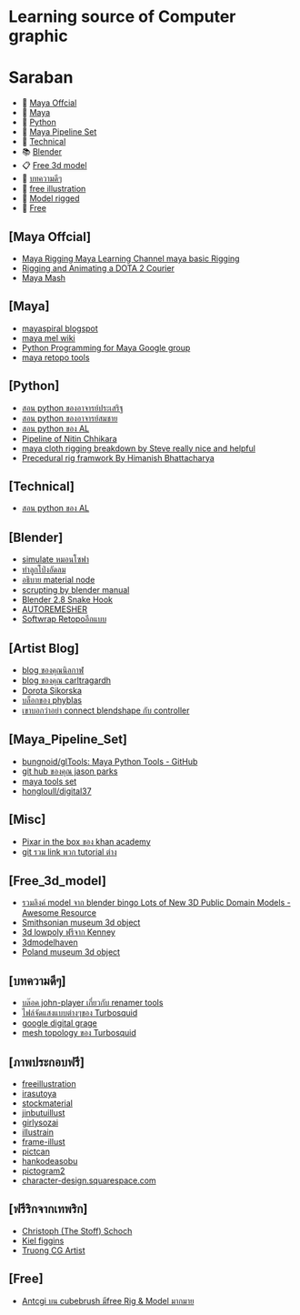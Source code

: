 # Learning source of Computer graphic

# Saraban


* :movie_camera: [Maya Offcial](#Maya_Offcial)
* :movie_camera: [Maya](#Maya)
* :movie_camera: [Python](#Python)
* :movie_camera: [Maya Pipeline Set](#Maya_Pipeline_Set)
* :green_book: [Technical](#Technical)
* :books: [Blender](#Blender)
* :clipboard: [Free 3d model](#Free_3d_model)
* :blue_book: [บทความดีๆ](#บทความดีๆ)
* :book: [free illustration](#ภาพประกอบฟรี)
* :file_folder: [Model rigged](#ริกจากเทพริก)
* :file_folder: [Free](#Free)


## [Maya Offcial] 
* [Maya Rigging Maya Learning Channel maya basic Rigging](https://www.youtube.com/watch?v=c538zkwxgTQ&list=PL8hZ6hQCGHMXKqaX9Og4Ow52jsU_Y5veH)
* [Rigging and Animating a DOTA 2 Courier](https://www.youtube.com/watch?v=mPFasKnbSFc&list=PLTjhBiJe1i2GlZ96fHMj7aQO_YlsZFBBW&index=1)
* [Maya Mash](https://www.youtube.com/watch?v=7GQK29ctz0A&list=PL8hZ6hQCGHMUn5NdkAQpWBG7xxGFP480q)


## [Maya]
* [mayaspiral blogspot](http://mayaspiral.blogspot.com/2013/04/python-renamer-is-piece-of-cake.html)
* [maya mel wiki](http://mayamel.tiddlyspot.com/)
* [Python Programming for Maya Google group](https://groups.google.com/forum/#!forum/python_inside_maya)
* [maya retopo tools](https://www.playcreative.io/blog/auto-retopology-comes-to-maya)

## [Python]
* [สอน python ของอาจารย์ประเสริฐ](https://www.youtube.com/watch?v=qUlI5vX6aNo&list=PLoTScYm9O0GHJQXNPKP34Cu7unIxa17B9)
* [สอน python ของอาจารย์สมชาย](https://www.youtube.com/watch?v=qUlI5vX6aNo&list=PLoTScYm9O0GHJQXNPKP34Cu7unIxa17B9)
* [สอน python ของ AL](https://automatetheboringstuff.com/)
* [Pipeline of Nitin Chhikara](http://www.nitinsingh.net/pipeline)
* [maya cloth rigging breakdown by Steve really nice and helpful](https://www.youtube.com/watch?v=rPK9wEZ76WI)
* [Precedural rig framwork By Himanish Bhattacharya](http://animformed.github.io/constraining-transforms-to-a-shape-in-maya/)
## [Technical]
* [สอน python ของ AL](https://www.youtube.com/watch?v=qUlI5vX6aNo&list=PLoTScYm9O0GHJQXNPKP34Cu7unIxa17B9)


## [Blender]
* [simulate หมอนโซฟา](https://www.youtube.com/watch?v=V1HxV1aEBik&feature=youtu.be&fbclid=IwAR2O50I_D0aD4ksXZgwh1m0tkYM1X2azYHYR7ns_2I4EQWVnryy0QRIdhg4)
* [ทำลูกโป่งอัดลม](https://www.youtube.com/watch?v=QxQ1GIGwslk)
* [อธิบาย material node ](https://www.youtube.com/watch?v=cQ0qtcSymDI)
* [scrupting by blender manual ](https://docs.blender.org/manual/en/latest/sculpt_paint/sculpting/tools.html)
* [Blender 2.8 Snake Hook](https://www.youtube.com/watch?v=sxpCN84kpPw)
* [AUTOREMESHER](https://github.com/huxingyi/autoremesher)
* [Softwrap Retopoอีกแบบ](https://jeacom25b.github.io/Softwrap-Manual/tutorials/?fbclid=IwAR1EdbYb1gaXC3w-eb1Ynn63nsmWZObjLhiElIRRcHTWW9aWKinbi9xs7s4)


## [Artist Blog]
* [blog ของคุณนิลกาฬ](https://ninlagarn.wordpress.com/2016/01/05/basic-qt-ui-for-maya-with-pysidepyqt/)
* [blog ของคุณ carltragardh](https://www.carltragardh.se/?page_id=529)
* [Dorota Sikorska](http://www.fairydora.com/ds_resources.html)
* [บล็อกของ phyblas](https://phyblas.hinaboshi.com/maso14)
* [เขาบอกว่าอย่า connect blendshape กับ controller](https://rigmarolestudio.com/blendshape_hooks/)


## [Maya_Pipeline_Set]
* [bungnoid/glTools: Maya Python Tools - GitHub](https://github.com/bungnoid/glTools)
* [git hub ของคุณ jason parks](https://github.com/CountZer0/PipelineConstructionSet)
* [maya tools set](https://github.com/zethwillie/python_wip)
* [hongloull/digital37](https://github.com/hongloull/digital37)


## [Misc]
* [Pixar in the box ของ khan academy](https://www.khanacademy.org/partner-content/pixar)
* [git รวม link พวก tutorial ต่าง](https://github.com/adminho/learning-it#%E0%B8%AB%E0%B8%99%E0%B8%B1%E0%B8%87%E0%B8%AA%E0%B8%B7%E0%B8%AD-ebooks-%E0%B8%9F%E0%B8%A3%E0%B8%B5-%E0%B8%A0%E0%B8%B2%E0%B8%A9%E0%B8%B2%E0%B9%84%E0%B8%97%E0%B8%A2)


## [Free_3d_model]
* [รวมลิงค์ model จาก blender bingo Lots of New 3D Public Domain Models - Awesome Resource](https://www.youtube.com/watch?v=83S2JndOR_c)
* [Smithsonian museum 3d object](https://3d.si.edu/cc0)
* [3d lowpoly ฟรีจาก Kenney](https://kenney.nl/assets/page:4?fbclid=IwAR0Ze4S8l-VWkEeqZ9sOK8_jxMTv25dIShjr8H-j1njtelESK_T0A7z2NOY)
* [3dmodelhaven](https://3dmodelhaven.com/models/?c=outdoor%20industrial)
* [Poland museum 3d object](https://sketchfab.com/WirtualneMuzeaMalopolski/models)


## [บทความดีๆ]
* [บล๊อค john-player เกี่ยวกับ renamer tools](http://www.john-player.com/maya/rename-rename-an-object/)
* [ไฟล์จัดแสงแบบต่างๆของ Turbosquid](https://www.turbosquid.com/3d-modeling/turbosquid/product-page/turbosquid-studio-scenes/?fbclid=IwAR3Lq573pXFd2uTDCTko_u8S2idVoEnOXW-cRt8aQtSdvoIPJxXTlnxVgYo)
* [google digital grage](https://learndigital.withgoogle.com/digitalgarage/courses?fbclid=IwAR0FAmeXO-g4mrS467eZHS6WMSNcuBQKuSnP6I_dVG4skxEfMmW-fOj2Z2U)
* [mesh topology ของ Turbosquid](https://www.turbosquid.com/3d-modeling/training/modeling/poles/?fbclid=IwAR317Jllg7AC83BndHN12gXNF0QEZXg_StQ-WpnOKP3b3PjYopUESl_hF-w)
## [ภาพประกอบฟรี]
* [freeillustration](http://freeillustration.net/)
* [irasutoya](https://www.irasutoya.com/)
* [stockmaterial](https://stockmaterial.net/)
* [jinbutuillust](http://jinbutuillust.businesscatalyst.com/)
* [girlysozai](http://girlysozai.com/)
* [illustrain](http://illustrain.com/)
* [frame-illust](https://frame-illust.com/)
* [pictcan](http://www.pictcan.com/)
* [hankodeasobu](http://hankodeasobu.com/)
* [pictogram2](http://pictogram2.com/)
* [character-design.squarespace.com](https://character-design.squarespace.com/art-of-animation?fbclid=IwAR1ygDUTvMwJh_78oBI9RRFUNbWL850-G9fAw9RY8FL3pY_MvV6r_TZ4xwM)


## [ฟรีริกจากเทพริก]
* [Christoph (The Stoff) Schoch](https://gumroad.com/thestoff)
* [Kiel figgins](https://www.turbosquid.com/Search/Index.cfm?FuseAction=SEOTokenizeSearchURL&stgURlFragment=Artists%2Fkielfiggins&fbclid=IwAR0vDZ6EWeAFxHZ2cfqjer0ImrElnc7fUeCRxJFBedQCLv2KV_UrHQztC5A)
* [Truong CG Artist](https://gumroad.com/truongcgartist)


## [Free]
* [Antcgi บน cubebrush มีfree Rig & Model มากมาย](https://cubebrush.co/antcgi)
